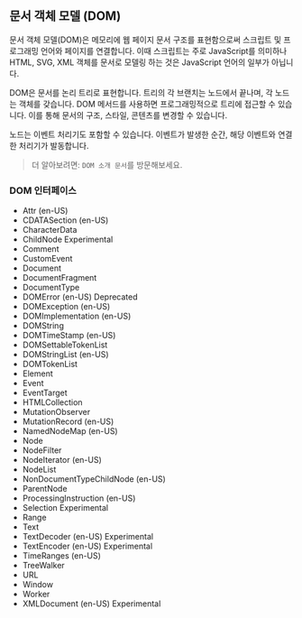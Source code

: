 ## 문서 객체 모델 (DOM)

문서 객체 모델(DOM)은 메모리에 웹 페이지 문서 구조를 표현함으로써 스크립트 및 프로그래밍 언어와 페이지를 연결합니다. 이때 스크립트는 주로 JavaScript를 의미하나 HTML, SVG, XML 객체를 문서로 모델링 하는 것은 JavaScript 언어의 일부가 아닙니다.

DOM은 문서를 논리 트리로 표현합니다. 트리의 각 브랜치는 노드에서 끝나며, 각 노드는 객체를 갖습니다. DOM 메서드를 사용하면 프로그래밍적으로 트리에 접근할 수 있습니다. 이를 통해 문서의 구조, 스타일, 콘텐츠를 변경할 수 있습니다.

노드는 이벤트 처리기도 포함할 수 있습니다. 이벤트가 발생한 순간, 해당 이벤트와 연결한 처리기가 발동합니다.

> 더 알아보려면: `DOM 소개 문서`를 방문해보세요.

### DOM 인터페이스

- Attr (en-US)
- CDATASection (en-US)
- CharacterData
- ChildNode Experimental
- Comment
- CustomEvent
- Document
- DocumentFragment
- DocumentType
- DOMError (en-US) Deprecated
- DOMException (en-US)
- DOMImplementation (en-US)
- DOMString
- DOMTimeStamp (en-US)
- DOMSettableTokenList
- DOMStringList (en-US)
- DOMTokenList
- Element
- Event
- EventTarget
- HTMLCollection
- MutationObserver
- MutationRecord (en-US)
- NamedNodeMap (en-US)
- Node
- NodeFilter
- NodeIterator (en-US)
- NodeList
- NonDocumentTypeChildNode (en-US)
- ParentNode
- ProcessingInstruction (en-US)
- Selection Experimental
- Range
- Text
- TextDecoder (en-US) Experimental
- TextEncoder (en-US) Experimental
- TimeRanges (en-US)
- TreeWalker
- URL
- Window
- Worker
- XMLDocument (en-US) Experimental
